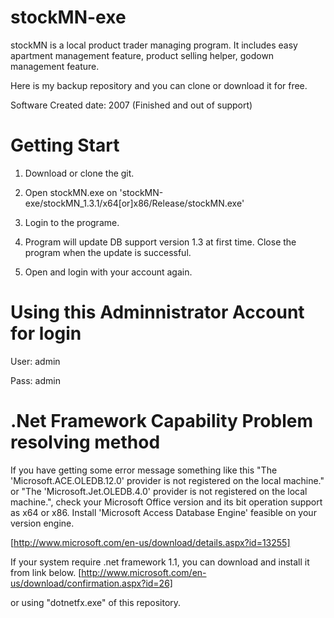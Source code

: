 stockMN-exe
===========

stockMN is a local product trader managing program. It includes easy apartment management feature, product selling helper, godown management feature.

Here is my backup repository and you can clone or download it for free. 

Software Created date: 2007 (Finished and out of support)

Getting Start
=========

1. Download or clone the git.

2. Open stockMN.exe on 'stockMN-exe/stockMN_1.3.1/x64[or]x86/Release/stockMN.exe'

3. Login to the programe.

4. Program will update DB support version 1.3 at first time. Close the program when the update is successful.

5. Open and login with your account again.


Using this Adminnistrator Account for login
===========================================

User: admin

Pass: admin

.Net Framework Capability Problem resolving method
==================================================
If you have getting some error message something like this "The 'Microsoft.ACE.OLEDB.12.0' provider is not registered on the local machine." or "The 'Microsoft.Jet.OLEDB.4.0' provider is not registered on the local machine.", check your Microsoft Office version and its bit operation support as x64 or x86. Install 'Microsoft Access Database Engine' feasible on your version engine. 

[http://www.microsoft.com/en-us/download/details.aspx?id=13255]

If your system require .net framework 1.1, you can download and install it from link below.
[http://www.microsoft.com/en-us/download/confirmation.aspx?id=26]

or using "dotnetfx.exe" of this repository.
